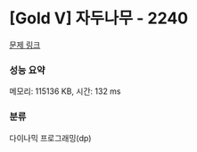 # [Gold V] 자두나무 - 2240 

[문제 링크](https://www.acmicpc.net/problem/2240) 

### 성능 요약

메모리: 115136 KB, 시간: 132 ms

### 분류

다이나믹 프로그래밍(dp)

